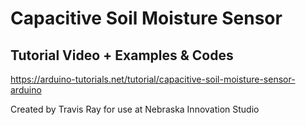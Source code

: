 # Capacitive Soil Moisture Sensor

## Tutorial Video + Examples & Codes
https://arduino-tutorials.net/tutorial/capacitive-soil-moisture-sensor-arduino
 


Created by Travis Ray for use at Nebraska Innovation Studio
